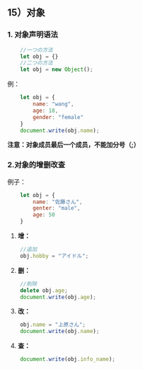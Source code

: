 ## 15）对象
### 1. 对象声明语法
```js
	//一つの方法
	let obj = {}
	//二つの方法
	let obj = new Object();
```
例：
```js
	let obj = {
		name: "wang",
		age: 18,
		gender: "female"
	}
	document.write(obj.name);
```
**注意：对象成员最后一个成员，不能加分号（;）**
### 2.对象的增删改查
例子：
```js
	let obj = {
		name: "佐藤さん",
		genter: "male",
		age: 50
	}
```
1. **增：**
```js
	//追加
	obj.hobby = "アイドル";
```
2. **删：**
```js
	//削除
	delete obj.age;
	document.write(obj.age);
```
3. **改：**
```js
	obj.name = "上原さん";
	document.write(obj.name);
```
4. **查：**
```js
	document.write(obj.info_name);
```
